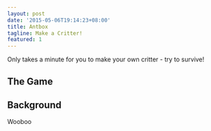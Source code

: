```yaml
---
layout: post
date: '2015-05-06T19:14:23+08:00'
title: Antbox
tagline: Make a Critter!
featured: 1
---
```


Only takes a minute for you to make your own critter - try to survive!

## The Game

<canvas id="display" width="600" height="400"></canvas>

## Background

Wooboo

<script type='text/javascript' src="/scripts/lodash.min.js"></script>
<script type='text/javascript'>
(function(global){
/*
	Code for running and populating an antbox with scheduled critters
*/
var z = global.antbox = {};

z.GameState = function(init){
	return _.defaults(init || {},{
		species 	: {},			//Map of Name -> Species definitions
		population  : [], 			//Map of UUID -> Critter Instances
		time		:  0,			//Slice of time (ms since begin) this game state represents
		terrain		: {				//Terrain info
			xBnd : [0,600],
			yBnd : [0,400],
			xRng : 600,
			yRng : 400
		}
	})
}

z.Critter = function(init){
	return _.defaults(init || {},{
		species		: "?",			//Critter Species - used for defaults and behaviour
		memory		: {},			//Player-available storage
		attributes	: {				//Critter (mutable) stats
			health	: 1,			//Critter's current health
			vision	: 1,			//Critter's current vision distance
			speed	: 30,			//Critter's current top speed
			power	: 1,			//Critter's current damage potential
			position: [0,0]			//Critter's current position in space
		}
	})
}

z.Species = function(init){
	return _.defaults(init || {},{
		visage		: "?",			//Visual representation of the critter
		on_update 	: 				//Script to perform upon instance update
			"MOVE:down;",
		on_spawn	: "NOOP;"		//Script to perform upon instancing
	})
}

z.speciate = function(gameState, species){
	gameState.species = _.defaults(gameState.species,species);
	return gameState;
}

z.populate = function(gameState, population){
	gameState.population = gameState.population
	.concat( 
	_(population)
	.keys()
	.map(
		function spawnSpecies(spec){
			return _.times(
					population[spec].cnt,
					function(ele){
						return new z.Critter({
							species : population[spec].species
						});
					}
				);
		})
	.flatten()
	.map(
		function randomlyPlace(ele){
			return _.set(
				ele,
				'attributes.position',
				[
					Math.random() * gameState.terrain.xRng - gameState.terrain.xBnd[0],
					Math.random() * gameState.terrain.yRng - gameState.terrain.yBnd[0]
				]);
		})
	.value()
	);

	return gameState;
}

z.advance = function(gameState,dT){
	//Ask each critter for their operation and populate message queue
	gameState.population = 
	_(gameState.population)
	.map(
		function getCommands(critter_id,i){
			return z.run_script("on_update",i,gameState,dT)
		})
	.compact()
	.map(
		function executeCommands(ele){
			//Commands return transformed critters
			return ele.fn(gameState,dT,ele.tgt,ele.args)
		})
	.value()

	gameState.time += dT;

	return gameState;
}

z.display = function(gameState,div){
	var canvas = document.getElementById(div);
	var ctx = canvas.getContext("2d");
	ctx.fillStyle='#CCFFFF'
	ctx.fillRect(0,0,600,400);
	_.each(gameState.population, function(ele){
		ctx.beginPath();
		ctx.arc(ele.attributes.position[0],ele.attributes.position[1],10,0,2*Math.PI,false);
		ctx.fillStyle = 'green';
		ctx.fill();
		ctx.lineWidth = 2;
		ctx.strokeStyle = '#003300';
		ctx.stroke();
		ctx.closePath();
	})
	return gameState;
}

z.run_script = function(script_tag,critter_id,gameState,dT){
	//TODO - Allow multiple commands (for logic)
	var commands = gameState.species[gameState.population[critter_id].species][script_tag].replace('\n','').split(";");
	var args = commands[0].split(":");
	var cmd = args[0];
	switch(cmd)
	{
		case "MOVE":
			return {fn: z.c.move, tgt: critter_id, args:args};
		case "NOOP":
		case "":
			return {fn: z.c.noop, tgt: critter_id, args:args};
		default:
			return {fn: z.c.err,  tgt: critter_id, args:args};
	}
}

//Compilable, Player-available functions
z.c = {
	move_K : {
		left 	: [-1,0],
		right	: [1,0],
		up 		: [0,1],
		down	: [0,-1]
	},
	move : function(gameState, dT, tgt, args){
		var critter = gameState.population[tgt]
		var pos = critter.attributes.position;
		var dir = z.c.move_K[args[1]];
		pos[0] += dT * critter.attributes.speed * dir[0];
		pos[1] += dT * critter.attributes.speed * dir[1];

		if(pos[0] < gameState.terrain.xBnd[0]) 
			pos[0] = gameState.terrain.xBnd[1] + (pos[0]-gameState.terrain.xBnd[0])
		if(pos[1] < gameState.terrain.yBnd[0])
			pos[1] = gameState.terrain.yBnd[1] + (pos[1]-gameState.terrain.yBnd[0])
		//torus topology for now
		pos[0] %= gameState.terrain.xRng;
		pos[1] %= gameState.terrain.yRng;

		critter.attributes.position = pos;
		return critter;
	},
	noop : function(gameState, dT, tgt, args){
		var critter = gameState.population[tgt];
		return critter;
	},
	err	 : function(gameState, dT, tgt, args){
		var critter = gameState.population[tgt];
		console.error("INVALID COMMAND FROM CRITTER #",tgt," - (",args,")");
		return critter;
	}
}
})(this)
</script>

<script>
	var z = antbox;
	var s = z.populate(
			z.speciate(
				new z.GameState(),
				{"?":new z.Species()}
			),
			{"?":{species:"?",cnt:1000}}
		);
	setInterval(function loop(){
		state = z.display(z.advance(s,20/1000.0),'display');
	},20)
</script>
